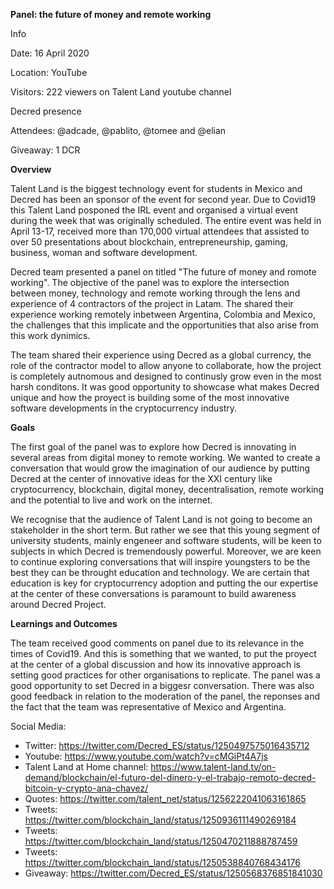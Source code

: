 **Panel: the future of money and remote working**


Info

Date: 16 April 2020

Location: YouTube 

Visitors: 222 viewers on Talent Land youtube channel


Decred presence

Attendees: @adcade, @pablito, @tomee and @elian

Giveaway: 1 DCR


**Overview**

Talent Land is the biggest technology event for students in Mexico and Decred has been an sponsor of the event for second year. Due to Covid19 this Talent Land posponed the IRL event and organised a virtual event during the week that was originally scheduled. The entire event was held in April 13-17, received more than 170,000 virtual attendees that assisted to over 50 presentations about blockchain, entrepreneurship, gaming, business, woman and software development. 

Decred team presented a panel on titled "The future of money and romote working". The objective of the panel was to explore the intersection between money, technology and remote working through the lens and experience of 4 contractors of the project in Latam. The shared their experience working remotely inbetween Argentina, Colombia and Mexico, the challenges that this implicate and the opportunities that also arise from this work dynimics. 

The team shared their experience using Decred as a global currency, the role of the contractor model to allow anyone to collaborate, how the project is completely autnomous and designed to continusly grow even in the most harsh conditons. It was  good opportunity to showcase what makes Decred unique and how the proyect is building some of the most innovative software developments in the cryptocurrency industry. 


**Goals**

The first goal of the panel was to explore how Decred is innovating in several areas from digital money to remote working. We wanted to create a conversation that would grow the imagination of our audience by putting Decred at the center of innovative ideas for the XXI century like cryptocurrency, blockchain, digital money, decentralisation, remote working and the potential to live and work on the internet. 

We recognise that the audience of Talent Land is not going to become an stakeholder in the short term. But rather we see that this young segment of university students, mainly engeneer and software students, will be keen to subjects in which Decred is tremendously powerful. Moreover, we are keen to continue exploring conversations that will inspire youngsters to be the best they can be throught education and technology. We are certain that education is key for cryptocurrency adoption and putting the our expertise at the center of these conversations is paramount to build awareness around Decred Project.

**Learnings and Outcomes**

The team received good comments on panel due to its relevance in the times of Covid19. And this is something that we wanted, to put the proyect at the center of a global discussion and how its innovative approach is setting good practices for other organisations to replicate. The panel was a good opportunity to set Decred in a biggesr conversation. There was also good feedback in relation to the moderation of the panel, the reponses and the fact that the team was representative of Mexico and Argentina. 

Social Media:
- Twitter: https://twitter.com/Decred_ES/status/1250497575016435712
- Youtube: https://www.youtube.com/watch?v=cMGiPt4A7js
- Talent Land at Home channel: https://www.talent-land.tv/on-demand/blockchain/el-futuro-del-dinero-y-el-trabajo-remoto-decred-bitcoin-y-crypto-ana-chavez/
- Quotes: https://twitter.com/talent_net/status/1256222041063161865
- Tweets: https://twitter.com/blockchain_land/status/1250936111490269184 
- Tweets: https://twitter.com/blockchain_land/status/1250470211888787459 
- Tweets: https://twitter.com/blockchain_land/status/1250538840768434176
- Giveaway: https://twitter.com/Decred_ES/status/1250568376851841030
